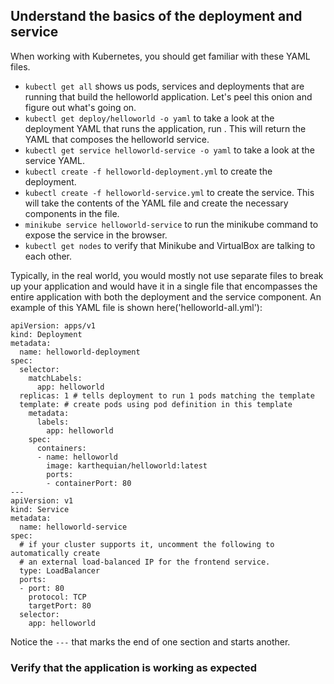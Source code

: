 ## Understand the basics of the deployment and service
When working with Kubernetes, you should get familiar with these YAML files.

* `kubectl get all` shows us pods, services and deployments that are running that build the helloworld application. 
  Let's peel this onion and figure out what's going on.
* `kubectl get deploy/helloworld -o yaml` to take a look at the deployment YAML that runs the application, run . 
  This will return the YAML that composes the helloworld service.
* `kubectl get service helloworld-service -o yaml`  to take a look at the service YAML.
* `kubectl create -f helloworld-deployment.yml` to create the deployment. 
* `kubectl create -f helloworld-service.yml` to create the service. 
  This will take the contents of the YAML file and create the necessary components in the file.  
* `minikube service helloworld-service` to run the minikube command to expose the service in the browser.
* `kubectl get nodes` to verify that Minikube and VirtualBox are talking to each other.


Typically, in the real world, you would mostly not use separate files to break up your application and would have it in a single file 
that encompasses the entire application with both the deployment and the service component. 
An example of this YAML file is shown here('helloworld-all.yml'):
```
apiVersion: apps/v1
kind: Deployment
metadata:
  name: helloworld-deployment
spec:
  selector:
    matchLabels:
      app: helloworld
  replicas: 1 # tells deployment to run 1 pods matching the template
  template: # create pods using pod definition in this template
    metadata:
      labels:
        app: helloworld
    spec:
      containers:
      - name: helloworld
        image: karthequian/helloworld:latest
        ports:
        - containerPort: 80
---
apiVersion: v1
kind: Service
metadata:
  name: helloworld-service
spec:
  # if your cluster supports it, uncomment the following to automatically create
  # an external load-balanced IP for the frontend service.
  type: LoadBalancer
  ports:
  - port: 80
    protocol: TCP
    targetPort: 80
  selector:
    app: helloworld
```

Notice the `---` that marks the end of one section and starts another.

### Verify that the application is working as expected
